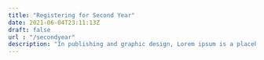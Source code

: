 ```yaml
---
title: "Registering for Second Year"
date: 2021-06-04T23:11:13Z
draft: false
url : "/secondyear"
description: "In publishing and graphic design, Lorem ipsum is a placeholder text commonly used to demonstrate the visual form of a document or a typeface without relying on meaningful content. Lorem ipsum may be used as a placeholder before final copy is available."
---
```

